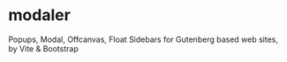 # modaler
Popups, Modal, Offcanvas, Float Sidebars for Gutenberg based web sites, by Vite &amp; Bootstrap
